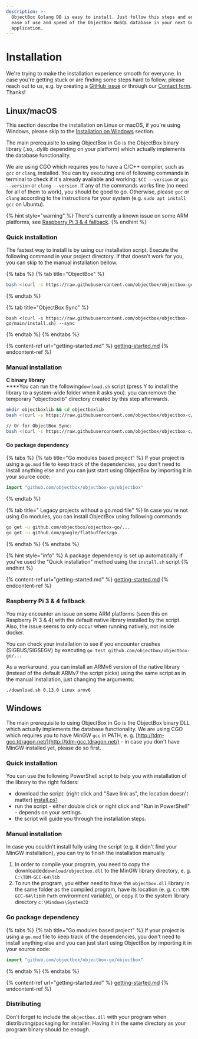 ```yaml
---
description: >-
  ObjectBox Golang DB is easy to install. Just follow this steps and enjoy the
  ease of use and speed of the ObjectBox NoSQL database in your next Golang
  application.
---
```


# Installation

We're trying to make the installation experience smooth for everyone. In case you're getting stuck or are finding some steps hard to follow, please reach out to us, e.g. by creating a [GitHub issue](https://github.com/objectbox/objectbox-go/issues) or through our [Contact form](https://objectbox.io/contact/). Thanks!

## Linux/macOS

This section describe the installation on Linux or macOS, if you're using Windows, please skip to the [Installation on Windows](install.md#windows) section.&#x20;

The main prerequisite to using ObjectBox in Go is the ObjectBox binary library (.so, .dylib depending on your platform) which actually implements the database functionality.&#x20;

We are using CGO which requires you to have a C/C++ compiler, such as `gcc` or `clang`,  installed. You can try executing one of following commands in terminal to check if it's already available and working: `$CC --version` or `gcc --version` or `clang --version`. If any of the commands works fine (no need for all of them to work), you should be good to go. Otherwise, please `gcc` or `clang` according to the  instructions for your system (e.g. `sudo apt install gcc` on Ubuntu).

{% hint style="warning" %}
There's currently a known issue on some ARM platforms, see [Raspberry Pi 3 & 4 fallback](install.md#raspberry-pi-3-and-4-fallback).
{% endhint %}

### Quick installation

The fastest way to install is by using our installation script. Execute the following command in your project directory. If that doesn't work for you, you can skip to the manual installation bellow.

{% tabs %}
{% tab title="ObjectBox" %}
```bash
bash <(curl -s https://raw.githubusercontent.com/objectbox/objectbox-go/main/install.sh)
```
{% endtab %}

{% tab title="ObjectBox Sync" %}
```
bash <(curl -s https://raw.githubusercontent.com/objectbox/objectbox-go/main/install.sh) --sync
```
{% endtab %}
{% endtabs %}

{% content-ref url="getting-started.md" %}
[getting-started.md](getting-started.md)
{% endcontent-ref %}

### Manual installation

**C binary library**\
****You can run the following`download.sh` script (press Y to install the library to a system-wide folder when it asks you). you can remove the temporary "objectboxlib" directory created by this step afterwards.

```bash
mkdir objectboxlib && cd objectboxlib
bash <(curl -s https://raw.githubusercontent.com/objectbox/objectbox-c/main/download.sh) 0.13.0

// Or for ObjectBox Sync:
bash <(curl -s https://raw.githubusercontent.com/objectbox/objectbox-c/main/download.sh) --sync 0.13.0
```

#### Go package dependency&#x20;

{% tabs %}
{% tab title="Go modules based project" %}
If your project is using a `go.mod` file to keep track of the dependencies, you don't need to install anything else and you can just start using ObjectBox by importing it in your source code:

```go
import "github.com/objectbox/objectbox-go/objectbox"
```
{% endtab %}

{% tab title=" Legacy projects without a go.mod file" %}
In case you're not using Go modules, you can install ObjectBox using following commands:

```bash
go get -u github.com/objectbox/objectbox-go/...
go get -u github.com/google/flatbuffers/go
```
{% endtab %}
{% endtabs %}

{% hint style="info" %}
A package dependency is set up automatically if you've used the "Quick installation" method using the `install.sh` script
{% endhint %}

{% content-ref url="getting-started.md" %}
[getting-started.md](getting-started.md)
{% endcontent-ref %}

### Raspberry Pi 3 & 4 fallback

You may encounter an issue on some ARM platforms (seen this on Raspberry Pi 3 & 4) with the default native library installed by the script. Also, the issue seems to only occur when running natively, not inside docker.

You can check your installation to see if you encounter crashes (SIGBUS/SIGSEGV) by executing `go test github.com/objectbox/objectbox-go/...`&#x20;

As a workaround, you can install an ARMv6 version of the native library (instead of the default ARMv7 the script picks) using the same script as in the manual installation, just changing the arguments:

```bash
./download.sh 0.13.0 Linux armv6
```

## Windows

The main prerequisite to using ObjectBox in Go is the ObjectBox binary DLL which actually implements the database functionality. We are using CGO which requires you to have MinGW `gcc` in PATH, e. g. [http://tdm-gcc.tdragon.net/](http://tdm-gcc.tdragon.net/) - in case you don't have MinGW installed yet, please do so first.

### **Quick installation**

You can use the following PowerShell script to help you with installation of the library to the right folders:

* download the script: (right click and "Save link as", the location doesn't matter) [install.ps1](https://raw.githubusercontent.com/objectbox/objectbox-go/main/install.ps1)
* run the script - either double click or right click and "Run in PowerShell" - depends on your settings.
* the script will guide you through the installation steps.

### **Manual installation**

In case you couldn't install fully using the script (e.g. it didn't find your MinGW installation), you can try to finish the installation manually

1. In order to compile your program, you need to copy the downloaded`download/objectbox.dll` to the MinGW library directory, e. g. `C:\TDM-GCC-64\lib`
2. To run the program, you either need to have the `objectbox.dll` library in the same folder as the compiled program, have its location (e. g. `C:\TDM-GCC-64\lib`in `Path` environment variable), or copy it to the system library directory `c:\Windows\System32`

### Go package dependency&#x20;

{% tabs %}
{% tab title="Go modules based project" %}
If your project is using a `go.mod` file to keep track of the dependencies, you don't need to install anything else and you can just start using ObjectBox by importing it in your source code:

```go
import "github.com/objectbox/objectbox-go/objectbox"
```
{% endtab %}
{% endtabs %}

{% content-ref url="getting-started.md" %}
[getting-started.md](getting-started.md)
{% endcontent-ref %}

### Distributing

Don't forget to include the `objectbox.dll` with your program when distributing/packaging for installer. Having it in the same directory as your program binary should be enough.
